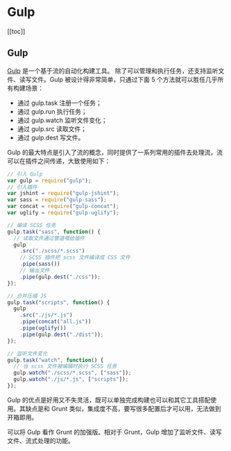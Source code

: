 # Gulp

[[toc]]

## Gulp

[Gulp](http://gulpjs.com/) 是一个基于流的自动化构建工具。 除了可以管理和执行任务，还支持监听文件、读写文件。Gulp 被设计得非常简单，只通过下面 5 个方法就可以胜任几乎所有构建场景：

- 通过 gulp.task 注册一个任务；
- 通过 gulp.run 执行任务；
- 通过 gulp.watch 监听文件变化；
- 通过 gulp.src 读取文件；
- 通过 gulp.dest 写文件。

Gulp 的最大特点是引入了流的概念，同时提供了一系列常用的插件去处理流，流可以在插件之间传递，大致使用如下：

```js
// 引入 Gulp
var gulp = require("gulp");
// 引入插件
var jshint = require("gulp-jshint");
var sass = require("gulp-sass");
var concat = require("gulp-concat");
var uglify = require("gulp-uglify");

// 编译 SCSS 任务
gulp.task("sass", function() {
  // 读取文件通过管道喂给插件
  gulp
    .src("./scss/*.scss")
    // SCSS 插件把 scss 文件编译成 CSS 文件
    .pipe(sass())
    // 输出文件
    .pipe(gulp.dest("./css"));
});

// 合并压缩 JS
gulp.task("scripts", function() {
  gulp
    .src("./js/*.js")
    .pipe(concat("all.js"))
    .pipe(uglify())
    .pipe(gulp.dest("./dist"));
});

// 监听文件变化
gulp.task("watch", function() {
  // 当 scss 文件被编辑时执行 SCSS 任务
  gulp.watch("./scss/*.scss", ["sass"]);
  gulp.watch("./js/*.js", ["scripts"]);
});
```

Gulp 的优点是好用又不失灵活，既可以单独完成构建也可以和其它工具搭配使用。其缺点是和 Grunt 类似，集成度不高，要写很多配置后才可以用，无法做到开箱即用。

可以将 Gulp 看作 Grunt 的加强版。相对于 Grunt，Gulp 增加了监听文件、读写文件、流式处理的功能。
